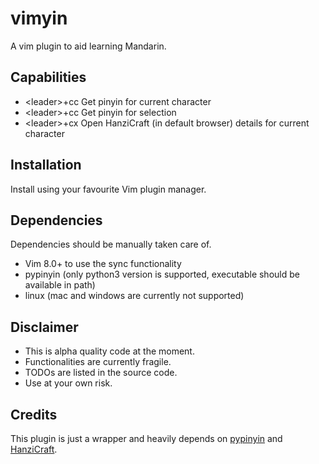 # vimyin

A vim plugin to aid learning Mandarin.

## Capabilities

- \<leader\>+cc Get pinyin for current character
- \<leader\>+cc Get pinyin for selection
- \<leader\>+cx Open HanziCraft (in default browser) details for current character

## Installation

Install using your favourite Vim plugin manager.

## Dependencies

Dependencies should be manually taken care of.

- Vim 8.0+ to use the sync functionality
- pypinyin (only python3 version is supported, executable should be available in path)
- linux (mac and windows are currently not supported)

## Disclaimer

- This is alpha quality code at the moment.
- Functionalities are currently fragile.
- TODOs are listed in the source code.
- Use at your own risk.

## Credits

This plugin is just a wrapper and heavily depends on [pypinyin](https://pypi.org/project/pypinyin/) and [HanziCraft](https://hanzicraft.com).
